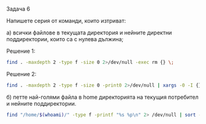 Задача 6

Напишете серия от команди, които изтриват:

а) всички файлове в текущата директория и нейните директни поддиректории, които са с нулева дължина;

Решение 1:

```sh
find . -maxdepth 2 -type f -size 0 2>/dev/null -exec rm {} \;
```

Решение 2:

```sh
find . -maxdepth 2 -type f -size 0 -print0 2>/dev/null | xargs -0 -I {} rm {}
```

б) петте най-голями файла в home директорията на текущия потребител и нейните поддиректории.

```sh
find "/home/$(whoami)/" -type f -printf "%s %p\n" 2> /dev/null | sort -t " " -rnk1 | head -n 5 | cut -d " " -f 2- | xargs -I {} rm {}
```
